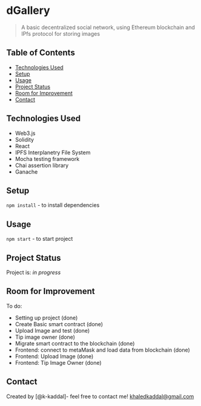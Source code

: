# dGallery

> A basic decentralized social network, using Ethereum blockchain and IPfs protocol for storing images

## Table of Contents

- [Technologies Used](#technologies-used)
- [Setup](#setup)
- [Usage](#usage)
- [Project Status](#project-status)
- [Room for Improvement](#room-for-improvement)
- [Contact](#contact)

## Technologies Used

- Web3.js
- Solidity
- React
- IPFS Interplanetry File System
- Mocha testing framework
- Chai assertion library
- Ganache

## Setup

`npm install` - to install dependencies

## Usage

`npm start` - to start project

## Project Status

Project is: _in progress_

## Room for Improvement

To do:

- Setting up project (done)
- Create Basic smart contract (done)
- Upload Image and test (done)
- Tip image owner (done)
- Migrate smart contract to the blockchain (done)
- Frontend: connect to metaMask and load data from blockchain (done)
- Frontend: Upload Image (done)
- Frontend: Tip Image Owner (done)

## Contact

Created by [@k-kaddal]- feel free to contact me!
khaledkaddal@gmail.com
